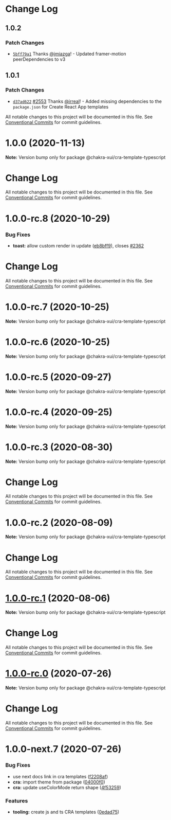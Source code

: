 # Change Log

## 1.0.2

### Patch Changes

- [`5bff79a1`](https://github.com/chakra-xui/chakra-xui/commit/5bff79a1ba6989d279fc432d5040c72cd75b392e)
  Thanks [@jmiazga](https://github.com/jmiazga)! - Updated framer-motion
  peerDependencies to v3

## 1.0.1

### Patch Changes

- [`d37ad622`](https://github.com/chakra-xui/chakra-xui/commit/d37ad622b929eead34d3a6eeb6a4d15c1c9f9286)
  [#2553](https://github.com/chakra-xui/chakra-xui/pull/2553) Thanks
  [@irreal](https://github.com/irreal)! - Added missing dependencies to the
  `package.json` for Create React App templates

All notable changes to this project will be documented in this file. See
[Conventional Commits](https://conventionalcommits.org) for commit guidelines.

# 1.0.0 (2020-11-13)

**Note:** Version bump only for package @chakra-xui/cra-template-typescript

# Change Log

All notable changes to this project will be documented in this file. See
[Conventional Commits](https://conventionalcommits.org) for commit guidelines.

# 1.0.0-rc.8 (2020-10-29)

### Bug Fixes

- **toast:** allow custom render in update
  ([eb8bff9](https://github.com/chakra-xui/chakra-xui/commit/eb8bff911e6ec9de0165ab1e8f5ca10d5e022459)),
  closes [#2362](https://github.com/chakra-xui/chakra-xui/issues/2362)

# Change Log

All notable changes to this project will be documented in this file. See
[Conventional Commits](https://conventionalcommits.org) for commit guidelines.

# 1.0.0-rc.7 (2020-10-25)

**Note:** Version bump only for package @chakra-xui/cra-template-typescript

# 1.0.0-rc.6 (2020-10-25)

**Note:** Version bump only for package @chakra-xui/cra-template-typescript

# 1.0.0-rc.5 (2020-09-27)

**Note:** Version bump only for package @chakra-xui/cra-template-typescript

# 1.0.0-rc.4 (2020-09-25)

**Note:** Version bump only for package @chakra-xui/cra-template-typescript

# 1.0.0-rc.3 (2020-08-30)

**Note:** Version bump only for package @chakra-xui/cra-template-typescript

# Change Log

All notable changes to this project will be documented in this file. See
[Conventional Commits](https://conventionalcommits.org) for commit guidelines.

# 1.0.0-rc.2 (2020-08-09)

**Note:** Version bump only for package @chakra-xui/cra-template-typescript

# Change Log

All notable changes to this project will be documented in this file. See
[Conventional Commits](https://conventionalcommits.org) for commit guidelines.

# [1.0.0-rc.1](https://github.com/chakra-xui/chakra-xui/compare/@chakra-xui/cra-template-typescript@1.0.0-rc.0...@chakra-xui/cra-template-typescript@1.0.0-rc.1) (2020-08-06)

**Note:** Version bump only for package @chakra-xui/cra-template-typescript

# Change Log

All notable changes to this project will be documented in this file. See
[Conventional Commits](https://conventionalcommits.org) for commit guidelines.

# [1.0.0-rc.0](https://github.com/chakra-xui/chakra-xui/compare/@chakra-xui/cra-template-typescript@1.0.0-next.7...@chakra-xui/cra-template-typescript@1.0.0-rc.0) (2020-07-26)

**Note:** Version bump only for package @chakra-xui/cra-template-typescript

# Change Log

All notable changes to this project will be documented in this file. See
[Conventional Commits](https://conventionalcommits.org) for commit guidelines.

# 1.0.0-next.7 (2020-07-26)

### Bug Fixes

- use next docs link in cra templates
  ([f2208af](https://github.com/chakra-xui/chakra-xui/commit/f2208af1c222d61d84fdecce693c6f5d70c50fa5))
- **cra:** import theme from package
  ([04000f0](https://github.com/chakra-xui/chakra-xui/commit/04000f03ceec88a8fff38bc62baa37f864316693))
- **cra:** update useColorMode return shape
  ([4f53259](https://github.com/chakra-xui/chakra-xui/commit/4f53259190157f7ed4c7af48a0fafbfc05210428))

### Features

- **tooling:** create js and ts CRA templates
  ([0edad75](https://github.com/chakra-xui/chakra-xui/commit/0edad759487834be76b5f2159937616a779a6f75))
